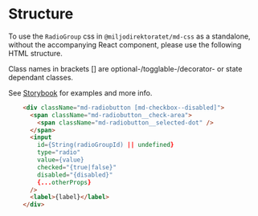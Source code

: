 # Structure

To use the `RadioGroup` css in `@miljodirektoratet/md-css` as a standalone, without the accompanying React component, please use the following HTML structure.

Class names in brackets [] are optional-/togglable-/decorator- or state dependant classes.

See [Storybook](https://miljodir.github.io/md-components) for examples and more info.

```html
    <div className="md-radiobutton [md-checkbox--disabled]">
      <span className="md-radiobutton__check-area">
        <span className="md-radiobutton__selected-dot" />
      </span>
      <input
        id={String(radioGroupId) || undefined}
        type="radio"
        value={value}
        checked="{true|false}"
        disabled="{disabled}"
        {...otherProps}
      />
      <label>{label}</label>
    </div>
```
